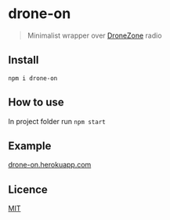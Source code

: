 # drone-on
> Minimalist wrapper over [DroneZone](https://somafm.com/dronezone/) radio

## Install
`npm i drone-on`

## How to use
In project folder run `npm start`

## Example
[drone-on.herokuapp.com](http://drone-on.herokuapp.com)

## Licence
[MIT](https://opensource.org/licenses/mit-license.php)